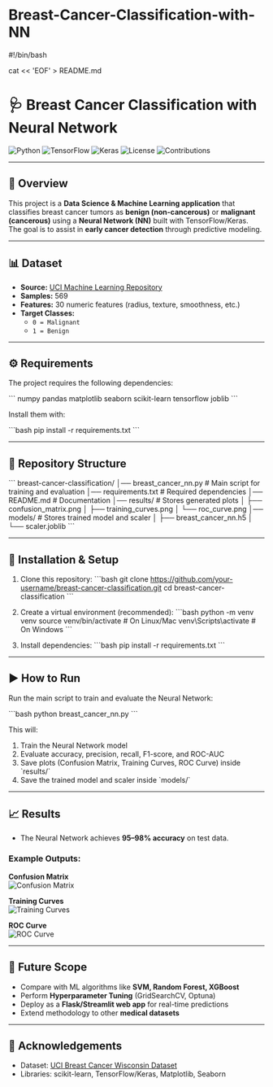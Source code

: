 # Breast-Cancer-Classification-with-NN
#!/bin/bash

cat << 'EOF' > README.md
# 🩺 Breast Cancer Classification with Neural Network

![Python](https://img.shields.io/badge/python-3.8%2B-blue)
![TensorFlow](https://img.shields.io/badge/TensorFlow-2.x-orange)
![Keras](https://img.shields.io/badge/Keras-API-red)
![License](https://img.shields.io/badge/License-MIT-green)
![Contributions](https://img.shields.io/badge/Contributions-Welcome-brightgreen)

---

## 📌 Overview
This project is a **Data Science & Machine Learning application** that classifies breast cancer tumors as **benign (non-cancerous)** or **malignant (cancerous)** using a **Neural Network (NN)** built with TensorFlow/Keras.  
The goal is to assist in **early cancer detection** through predictive modeling.  

---

## 📊 Dataset
- **Source:** [UCI Machine Learning Repository](https://archive.ics.uci.edu/ml/datasets/Breast+Cancer+Wisconsin+(Diagnostic))  
- **Samples:** 569  
- **Features:** 30 numeric features (radius, texture, smoothness, etc.)  
- **Target Classes:**  
  - `0 = Malignant`  
  - `1 = Benign`  

---

## ⚙️ Requirements
The project requires the following dependencies:

\`\`\`
numpy
pandas
matplotlib
seaborn
scikit-learn
tensorflow
joblib
\`\`\`

Install them with:

\`\`\`bash
pip install -r requirements.txt
\`\`\`

---

## 📂 Repository Structure
\`\`\`
breast-cancer-classification/
│── breast_cancer_nn.py        # Main script for training and evaluation
│── requirements.txt           # Required dependencies
│── README.md                  # Documentation
│── results/                   # Stores generated plots
│    ├── confusion_matrix.png
│    ├── training_curves.png
│    └── roc_curve.png
│── models/                    # Stores trained model and scaler
│    ├── breast_cancer_nn.h5
│    └── scaler.joblib
\`\`\`

---

## 🚀 Installation & Setup
1. Clone this repository:
   \`\`\`bash
   git clone https://github.com/your-username/breast-cancer-classification.git
   cd breast-cancer-classification
   \`\`\`

2. Create a virtual environment (recommended):
   \`\`\`bash
   python -m venv venv
   source venv/bin/activate   # On Linux/Mac
   venv\Scripts\activate      # On Windows
   \`\`\`

3. Install dependencies:
   \`\`\`bash
   pip install -r requirements.txt
   \`\`\`

---

## ▶️ How to Run
Run the main script to train and evaluate the Neural Network:

\`\`\`bash
python breast_cancer_nn.py
\`\`\`

This will:
1. Train the Neural Network model  
2. Evaluate accuracy, precision, recall, F1-score, and ROC-AUC  
3. Save plots (Confusion Matrix, Training Curves, ROC Curve) inside \`results/\`  
4. Save the trained model and scaler inside \`models/\`  

---

## 📈 Results
- The Neural Network achieves **95–98% accuracy** on test data.  

### Example Outputs:
**Confusion Matrix**  
![Confusion Matrix](results/confusion_matrix.png)

**Training Curves**  
![Training Curves](results/training_curves.png)

**ROC Curve**  
![ROC Curve](results/roc_curve.png)

---

## 🔮 Future Scope
- Compare with ML algorithms like **SVM, Random Forest, XGBoost**  
- Perform **Hyperparameter Tuning** (GridSearchCV, Optuna)  
- Deploy as a **Flask/Streamlit web app** for real-time predictions  
- Extend methodology to other **medical datasets**  

---

## 🙏 Acknowledgements
- Dataset: [UCI Breast Cancer Wisconsin Dataset](https://archive.ics.uci.edu/ml/datasets/Breast+Cancer+Wisconsin+(Diagnostic))  
- Libraries: scikit-learn, TensorFlow/Keras, Matplotlib, Seaborn  
